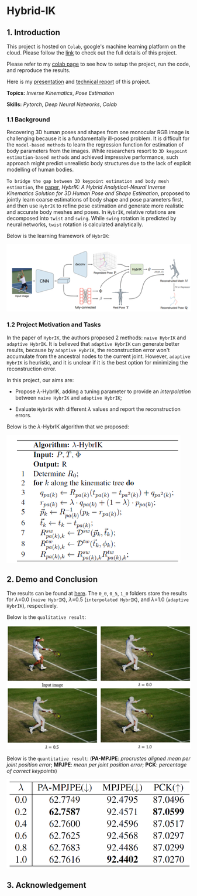# Hybrid-IK

## 1. Introduction

This project is hosted on `Colab`, google's machine learning platform on the cloud. Please follow the [link](https://drive.google.com/drive/folders/1D1EdqgHQQv_skPSmAtS0Sztoe9zqJTh6?usp=sharing) to check out the full details of this project.

Please refer to my [colab page](https://colab.research.google.com/drive/1YVSZy-Lj4H49chmWO5FQyWEHP063vvdx?usp=sharing) to see how to setup the project, run the code, and reproduce the results.

Here is my [presentation](/demo/Hybrid_Analytical_and_Neural_IK_for_Human_Pose.pdf) and [technical report](/demo/CMPT_766_Final_Report.pdf) of this project.

**Topics:** _Inverse Kinematics_, _Pose Estimation_

**Skills:** _Pytorch_, _Deep Neural Networks_, _Colab_

### 1.1 Background

Recovering 3D human poses and shapes from one monocular RGB image is challenging because it is a fundamentally ill-posed problem. It is difficult for the `model-based methods` to learn the regression function for estimation of body parameters from the images. While researchers resort to `3D keypoint estimation-based methods` and achieved impressive performance, such approach might predict unrealistic body structures due to the lack of explicit modelling of human bodies.

`To bridge the gap between 3D keypoint estimation and body mesh estimation`, the [paper](https://openaccess.thecvf.com/content/CVPR2021/papers/Li_HybrIK_A_Hybrid_Analytical-Neural_Inverse_Kinematics_Solution_for_3D_Human_CVPR_2021_paper.pdf), _HybrIK: A Hybrid Analytical-Neural Inverse Kinematics Solution for 3D Human Pose and Shape Estimation_, proposed to jointly learn coarse estimations of body shape and pose parameters first, and then use `HybrIK` to refine pose estimation and generate more realistic and accurate body meshes and poses. In `HybrIK`, relative rotations are decomposed into `twist` and `swing`. While `swing` rotation is predicted by neural networks, `twist` rotation is calculated analytically.

Below is the learning framework of `HybrIK`:

![Learning Framework of HybrIK](/demo/framework.png)

### 1.2 Project Motivation and Tasks

In the paper of `HybrIK`, the authors proposed 2 methods: `naive HybrIK` and `adaptive HybrIK`. It is believed that `adaptive HybrIK` can generate better results, because by `adaptive HybrIK`, the reconstruction error won't accumulate from the ancestral nodes to the current joint. However, `adaptive HybrIK` is heuristic, and it is unclear if it is the best option for minimizing the reconstruction error.

In this project, our aims are:

- Propose $\lambda$-HybrIK, adding a tuning parameter to provide an _interpolation_ between `naive HybrIK` and `adaptive HybrIK`;

- Evaluate `HybrIK` with different $\lambda$ values and report the reconstruction errors.

Below is the $\lambda$-HybrIK algorithm that we proposed:

![Lambda HybrIK Algorithm](/demo/algorithm.png)

## 2. Demo and Conclusion

The results can be found at [here](https://drive.google.com/drive/folders/1K6U3LFzHFFvpT908A8deQIGXEGuqQJVV?usp=sharing). The `0_0`, `0_5`, `1_0` folders store the results for $\lambda$=0.0 (`naive HybrIK`), $\lambda$=0.5 (`interpolated HybrIK`), and $\lambda$=1.0 (`adaptive HybrIK`), respectively.

Below is the `qualitative result`:

![Qualitative Result](/demo/qualitative.png)

Below is the `quantitative result`: (**PA-MPJPE**: _procrustes aligned mean per joint position error_; **MPJPE**: _mean per joint position error_; **PCK**: _percentage of correct keypoints_)

![Quantitative Result](/demo/quantitative.png)

## 3. Acknowledgement
